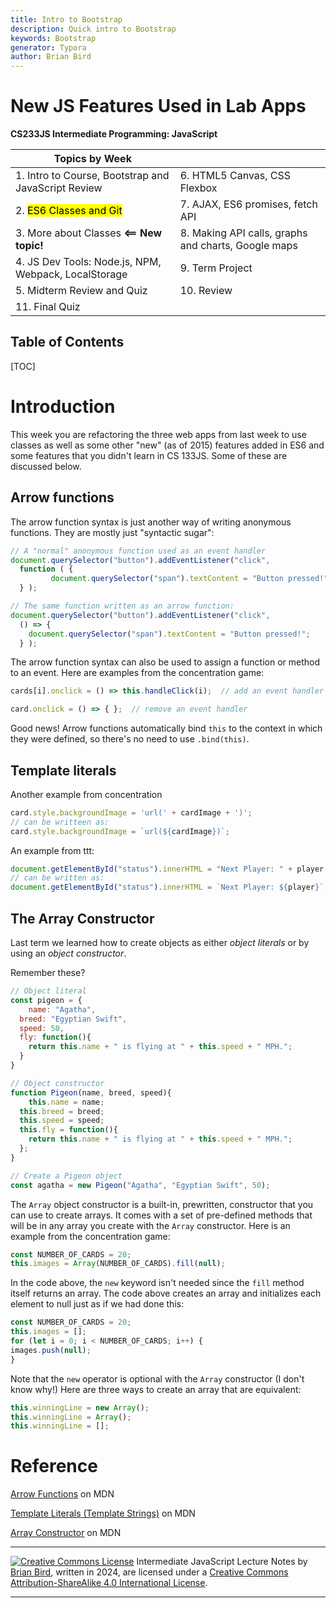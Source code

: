 ```yaml
---
title: Intro to Bootstrap
description: Quick intro to Bootstrap 
keywords: Bootstrap
generator: Typora
author: Brian Bird
---
```


<h1>New JS Features Used in Lab Apps</h1>

**CS233JS Intermediate Programming: JavaScript**

| Topics by Week                                       |                                                     |
| ---------------------------------------------------- | --------------------------------------------------- |
| 1. Intro to Course, Bootstrap and JavaScript Review  | 6. HTML5 Canvas, CSS Flexbox                        |
| 2. <mark>ES6 Classes and Git</mark>                  | 7. AJAX, ES6 promises, fetch API                    |
| 3. More about Classes **<== New topic!**             | 8. Making API calls, graphs and charts, Google maps |
| 4. JS Dev Tools: Node.js, NPM, Webpack, LocalStorage | 9. Term Project                                     |
| 5. Midterm Review and Quiz                           | 10. Review                                          |
| 11. Final Quiz                                       |                                                     |



<h2>Table of Contents</h2>

[TOC]

# Introduction

This week you are refactoring the three web apps from last week to use classes as well as some other "new" (as of 2015) features added in ES6 and some features that you didn't learn in CS 133JS. Some of these are discussed below.

## Arrow functions

The arrow function syntax is just another way of writing anonymous functions. They are mostly just "syntactic sugar":

```javascript
// A "normal" anonymous function used as an event handler
document.querySelector("button").addEventListener("click", 
  function ( {
		 document.querySelector("span").textContent = "Button pressed!";
  } );

// The same function written as an arrow function:
document.querySelector("button").addEventListener("click", 
  () => { 
    document.querySelector("span").textContent = "Button pressed!";
  } );
```



The arrow function syntax can also be used to assign a function or method to an event. Here are examples from the concentration game:

```javascript
cards[i].onclick = () => this.handleClick(i);  // add an event handler method

card.onclick = () => { };  // remove an event handler
```

Good news! Arrow functions automatically bind `this` to the context in which they were defined, so there's no need to use `.bind(this)`.

## Template literals

Another example from concentration

```javascript
card.style.backgroundImage = 'url(' + cardImage + ')';
// can be writteen as:
card.style.backgroundImage = `url(${cardImage})`;
```

An example from ttt:

```javascript
document.getElementById("status").innerHTML = "Next Player: " + player;
// can be written as:
document.getElementById("status").innerHTML = `Next Player: ${player}`;
```



## The Array Constructor

Last term we learned how to create objects as either *object literals* or by using an *object constructor*.

Remember these?

```javascript
// Object literal
const pigeon = {
	name: "Agatha",
  breed: "Egyptian Swift",
  speed: 50,
  fly: function(){
    return this.name + " is flying at " + this.speed + " MPH.";
  }
}
```

```javascript
// Object constructor
function Pigeon(name, breed, speed){
	this.name = name;
  this.breed = breed;
  this.speed = speed;
  this.fly = function(){
    return this.name + " is flying at " + this.speed + " MPH.";
  };
}

// Create a Pigeon object
const agatha = new Pigeon("Agatha", "Egyptian Swift", 50);
```

The `Array` object constructor is a built-in, prewritten, constructor that you can use to create arrays. It comes with a set of pre-defined methods that will be in any array you create with the `Array` constructor. Here is an example from the concentration game:

```javascript
const NUMBER_OF_CARDS = 20;
this.images = Array(NUMBER_OF_CARDS).fill(null);  
```

In the code above, the `new` keyword isn't needed since the `fill` method itself returns an array. The code above creates an array and initializes each element to null just as if we had done this:

```javascript
const NUMBER_OF_CARDS = 20;
this.images = [];
for (let i = 0; i < NUMBER_OF_CARDS; i++) {
images.push(null);
}
```

Note that the `new` operator is optional with the `Array` constructor (I don't know why!) Here are three ways to create an array that are equivalent:

```javascript
this.winningLine = new Array();
this.winningLine = Array();
this.winningLine = [];
```



# Reference

[Arrow Functions](https://developer.mozilla.org/en-US/docs/Web/JavaScript/Guide/Functions#arrow_functions) on MDN

[Template Literals (Template Strings)](https://developer.mozilla.org/en-US/docs/Web/JavaScript/Reference/Template_literals) on MDN

[Array Constructor](https://developer.mozilla.org/en-US/docs/Web/JavaScript/Reference/Global_Objects/Array#constructor) on MDN

------

[![Creative Commons License](https://i.creativecommons.org/l/by-sa/4.0/88x31.png)](http://creativecommons.org/licenses/by-sa/4.0/) Intermediate JavaScript Lecture Notes by [Brian Bird](https://profbird.dev), written in <time>2024</time>, are licensed under a [Creative Commons Attribution-ShareAlike 4.0 International License](http://creativecommons.org/licenses/by-sa/4.0/). 

------------